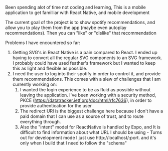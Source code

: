 Been spending alot of time not coding and learning, This is a mobile application to get familliar with React Native, and mobile development

The current goal of the project is to show spotify recommendations, and allow you to play them from the app (maybe even autoplay recommendations). Then you can "like" or "dislike" that recommendation

Problems I have encountered so far:
1) Getting SVG's in React Native is a pain compared to React. I ended up having to convert all the regular SVG components to an SVG framework. I probably could have used feather's framework but I wanted to keep this as light and flexible as possible.
2) I need the user to log into their spotify in order to control it, and provide them recommendations. This comes with a slew of challenges that I am currently working on:
    1) I wanted the login experience to be as fluid as possible without leaving the application. I've been working with a security method, PKCE (https://datatracker.ietf.org/doc/html/rfc7636), in order to provide authentication for the user
    2) The redirect URI is the biggest challenge here because I don't have a paid domain that I can use as a source of trust, and to route everything through.
    3) Also the "intent" model for ReactNative is handled by Expo, and It is difficult to find information about what URL I should be using
                  - Turns out for development mode I just use http://localhost/:port. and it's only when I build that I need to follow the "schema"
